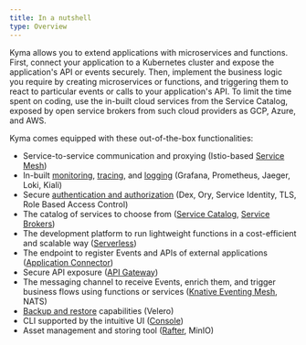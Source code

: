 ```yaml
---
title: In a nutshell
type: Overview
---
```


Kyma allows you to extend applications with microservices and functions. First, connect your application to a Kubernetes cluster and expose the application's API or events securely. Then, implement the business logic you require by creating microservices or functions, and triggering them to react to particular events or calls to your application's API. To limit the time spent on coding, use the in-built cloud services from the Service Catalog, exposed by open service brokers from such cloud providers as GCP, Azure, and AWS.

Kyma comes equipped with these out-of-the-box functionalities:

- Service-to-service communication and proxying (Istio-based [Service Mesh](/components/service-mesh/#overview-overview))
- In-built [monitoring](/components/monitoring/#overview-overview), [tracing](/components/tracing/#overview-overview), and [logging](/components/logging/#overview-overview) (Grafana, Prometheus, Jaeger, Loki, Kiali)
- Secure [authentication and authorization](/components/security/#overview-overview) (Dex, Ory, Service Identity, TLS, Role Based Access Control)
- The catalog of services to choose from ([Service Catalog](/components/service-catalog/#overview-overview), [Service Brokers](https://kyma-project.io/docs/components/service-catalog/#service-brokers-service-brokers))
- The development platform to run lightweight functions in a cost-efficient and scalable way ([Serverless](/components/serverless/#overview-overview))
- The endpoint to register Events and APIs of external applications ([Application Connector](/components/application-connector/#overview-overview))
- Secure API exposure ([API Gateway](/components/api-gateway/#overview-overview))
- The messaging channel to receive Events, enrich them, and trigger business flows using functions or services ([Knative Eventing Mesh](/components/knative-eventing-mesh/#overview-overview), NATS)
- [Backup and restore](/components/backup#overview-overview) capabilities (Velero)
- CLI supported by the intuitive UI ([Console](/components/console/#overview-overview))
- Asset management and storing tool ([Rafter](/components/rafter/#overview-overview), MinIO)
